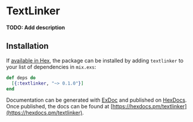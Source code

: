 # TextLinker

**TODO: Add description**

## Installation

If [available in Hex](https://hex.pm/docs/publish), the package can be installed
by adding `textlinker` to your list of dependencies in `mix.exs`:

```elixir
def deps do
  [{:textlinker, "~> 0.1.0"}]
end
```

Documentation can be generated with [ExDoc](https://github.com/elixir-lang/ex_doc)
and published on [HexDocs](https://hexdocs.pm). Once published, the docs can
be found at [https://hexdocs.pm/textlinker](https://hexdocs.pm/textlinker).


